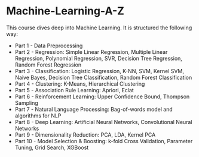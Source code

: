 # Machine-Learning-A-Z
This course dives deep into Machine Learning. It is structured the following way:

* Part 1 - Data Preprocessing
* Part 2 - Regression: Simple Linear Regression, Multiple Linear Regression, Polynomial Regression, SVR, Decision Tree Regression, Random Forest Regression
* Part 3 - Classification: Logistic Regression, K-NN, SVM, Kernel SVM, Naive Bayes, Decision Tree Classification, Random Forest Classification
* Part 4 - Clustering: K-Means, Hierarchical Clustering
* Part 5 - Association Rule Learning: Apriori, Eclat
* Part 6 - Reinforcement Learning: Upper Confidence Bound, Thompson Sampling
* Part 7 - Natural Language Processing: Bag-of-words model and algorithms for NLP
* Part 8 - Deep Learning: Artificial Neural Networks, Convolutional Neural Networks
* Part 9 - Dimensionality Reduction: PCA, LDA, Kernel PCA
* Part 10 - Model Selection & Boosting: k-fold Cross Validation, Parameter Tuning, Grid Search, XGBoost
